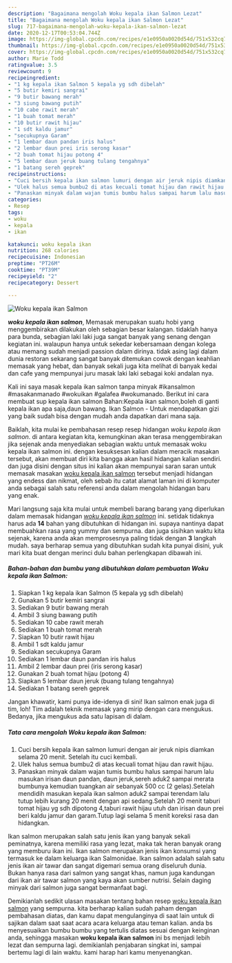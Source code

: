 ```yaml
---
description: "Bagaimana mengolah Woku kepala ikan Salmon Lezat"
title: "Bagaimana mengolah Woku kepala ikan Salmon Lezat"
slug: 717-bagaimana-mengolah-woku-kepala-ikan-salmon-lezat
date: 2020-12-17T00:53:04.744Z
image: https://img-global.cpcdn.com/recipes/e1e0950a0020d54d/751x532cq70/woku-kepala-ikan-salmon-foto-resep-utama.jpg
thumbnail: https://img-global.cpcdn.com/recipes/e1e0950a0020d54d/751x532cq70/woku-kepala-ikan-salmon-foto-resep-utama.jpg
cover: https://img-global.cpcdn.com/recipes/e1e0950a0020d54d/751x532cq70/woku-kepala-ikan-salmon-foto-resep-utama.jpg
author: Marie Todd
ratingvalue: 3.5
reviewcount: 9
recipeingredient:
- "1 kg kepala ikan Salmon 5 kepala yg sdh dibelah"
- "5 butir kemiri sangrai"
- "9 butir bawang merah"
- "3 siung bawang putih"
- "10 cabe rawit merah"
- "1 buah tomat merah"
- "10 butir rawit hijau"
- "1 sdt kaldu jamur"
- "secukupnya Garam"
- "1 lembar daun pandan iris halus"
- "2 lembar daun prei iris serong kasar"
- "2 buah tomat hijau potong 4"
- "5 lembar daun jeruk buang tulang tengahnya"
- "1 batang sereh geprek"
recipeinstructions:
- "Cuci bersih kepala ikan salmon lumuri dengan air jeruk nipis diamkan selama 20 menit. Setelah itu cuci kembali."
- "Ulek halus semua bumbu2 di atas kecuali tomat hijau dan rawit hijau."
- "Panaskan minyak dalam wajan tumis bumbu halus sampai harum lalu masukan irisan daun pandan, daun jeruk,sereh aduk2 sampai merata bumbunya kemudian tuangkan air sebanyak 500 cc (2 gelas).Setelah mendidih masukan kepala ikan salmon aduk2 sampai terendam lalu tutup lebih kurang 20 menit dengan api sedang.Setelah 20 menit taburi tomat hijau yg sdh dipotong 4,taburi rawit hijau utuh dan irisan daun prei beri kaldu jamur dan garam.Tutup lagi selama 5 menit koreksi rasa dan hidangkan."
categories:
- Resep
tags:
- woku
- kepala
- ikan

katakunci: woku kepala ikan 
nutrition: 268 calories
recipecuisine: Indonesian
preptime: "PT26M"
cooktime: "PT39M"
recipeyield: "2"
recipecategory: Dessert

---
```



![Woku kepala ikan Salmon](https://img-global.cpcdn.com/recipes/e1e0950a0020d54d/751x532cq70/woku-kepala-ikan-salmon-foto-resep-utama.jpg)

<b><i>woku kepala ikan salmon</i></b>, Memasak merupakan suatu hobi yang menggembirakan dilakukan oleh sebagian besar kalangan. tidaklah hanya para bunda, sebagian laki laki juga sangat banyak yang senang dengan kegiatan ini. walaupun hanya untuk sekedar kebersamaan dengan kolega atau memang sudah menjadi passion dalam dirinya. tidak asing lagi dalam dunia restoran sekarang sangat banyak ditemukan cowok dengan keahlian memasak yang hebat, dan banyak sekali juga kita melihat di banyak kedai dan cafe yang mempunyai juru masak laki laki sebagai koki andalan nya.

Kali ini saya masak kepala ikan salmon tanpa minyak #ikansalmon #masakanmanado #wokuikan #galafea #wokumanado. Berikut ini cara membuat sup kepala ikan salmon Bahan:Kepala ikan salmon,boleh di ganti kepala ikan apa saja,daun bawang. Ikan Salmon - Untuk mendapatkan gizi yang baik sudah bisa dengan mudah anda dapatkan dari mana saja.

Baiklah, kita mulai ke pembahasan resep resep hidangan <i>woku kepala ikan salmon</i>. di antara kegiatan kita, kemungkinan akan terasa menggembirakan jika sejenak anda menyediakan sebagian waktu untuk memasak woku kepala ikan salmon ini. dengan kesuksesan kalian dalam meracik masakan tersebut, akan membuat diri kita bangga akan hasil hidangan kalian sendiri. dan juga disini dengan situs ini kalian akan mempunyai saran saran untuk memasak masakan <u>woku kepala ikan salmon</u> tersebut menjadi hidangan yang endess dan nikmat, oleh sebab itu catat alamat laman ini di komputer anda sebagai salah satu referensi anda dalam mengolah hidangan baru yang enak.


Mari langsung saja kita mulai untuk membeli barang barang yang diperlukan dalam memasak hidangan <u><i>woku kepala ikan salmon</i></u> ini. setidak tidaknya harus ada <b>14</b> bahan yang dibutuhkan di hidangan ini. supaya nantinya dapat membuahkan rasa yang yummy dan sempurna. dan juga sisihkan waktu kita sejenak, karena anda akan memprosesnya paling tidak dengan <b>3</b> langkah mudah. saya berharap semua yang dibutuhkan sudah kita punyai disini, yuk mari kita buat dengan merinci dulu bahan perlengkapan dibawah ini.

<!--inarticleads1-->

##### Bahan-bahan dan bumbu yang dibutuhkan dalam pembuatan Woku kepala ikan Salmon:

1. Siapkan 1 kg kepala ikan Salmon (5 kepala yg sdh dibelah)
1. Gunakan 5 butir kemiri sangrai
1. Sediakan 9 butir bawang merah
1. Ambil 3 siung bawang putih
1. Sediakan 10 cabe rawit merah
1. Sediakan 1 buah tomat merah
1. Siapkan 10 butir rawit hijau
1. Ambil 1 sdt kaldu jamur
1. Sediakan secukupnya Garam
1. Sediakan 1 lembar daun pandan iris halus
1. Ambil 2 lembar daun prei (iris serong kasar)
1. Gunakan 2 buah tomat hijau (potong 4)
1. Siapkan 5 lembar daun jeruk (buang tulang tengahnya)
1. Sediakan 1 batang sereh geprek


Jangan khawatir, kami punya ide-idenya di sini! Ikan salmon enak juga di tim, loh! Tim adalah teknik memasak yang mirip dengan cara mengukus. Bedanya, jika mengukus ada satu lapisan di dalam. 

<!--inarticleads2-->

##### Tata cara mengolah Woku kepala ikan Salmon:

1. Cuci bersih kepala ikan salmon lumuri dengan air jeruk nipis diamkan selama 20 menit. Setelah itu cuci kembali.
1. Ulek halus semua bumbu2 di atas kecuali tomat hijau dan rawit hijau.
1. Panaskan minyak dalam wajan tumis bumbu halus sampai harum lalu masukan irisan daun pandan, daun jeruk,sereh aduk2 sampai merata bumbunya kemudian tuangkan air sebanyak 500 cc (2 gelas).Setelah mendidih masukan kepala ikan salmon aduk2 sampai terendam lalu tutup lebih kurang 20 menit dengan api sedang.Setelah 20 menit taburi tomat hijau yg sdh dipotong 4,taburi rawit hijau utuh dan irisan daun prei beri kaldu jamur dan garam.Tutup lagi selama 5 menit koreksi rasa dan hidangkan.


Ikan salmon merupakan salah satu jenis ikan yang banyak sekali peminatnya, karena memiliki rasa yang lezat, maka tak heran banyak orang yang memburu ikan ini. Ikan salmon merupakan jenis ikan konsumsi yang termasuk ke dalam keluarga ikan Salmonidae. Ikan salmon adalah salah satu jenis ikan air tawar dan sangat digemari semua orang diseluruh dunia. Bukan hanya rasa dari salmon yang sangat khas, namun juga kandungan dari ikan air tawar salmon yang kaya akan sumber nutrisi. Selain daging minyak dari salmon juga sangat bermanfaat bagi. 

Demikianlah sedikit ulasan masakan tentang bahan resep <u>woku kepala ikan salmon</u> yang sempurna. kita berharap kalian sudah paham dengan pembahasan diatas, dan kamu dapat mengulanginya di saat lain untuk di sajikan dalam saat saat acara acara keluarga atau teman kalian. anda bs menyesuaikan bumbu bumbu yang tertulis diatas sesuai dengan keinginan anda, sehingga masakan <b>woku kepala ikan salmon</b> ini bs menjadi lebih lezat dan sempurna lagi. demikianlah penjabaran singkat ini, sampai bertemu lagi di lain waktu. kami harap hari kamu menyenangkan.
